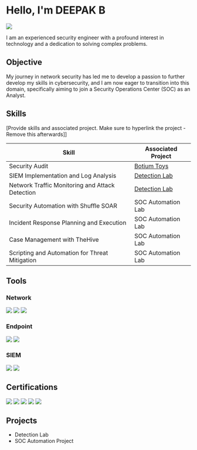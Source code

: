# Hello, I'm DEEPAK B
<a href="https://www.linkedin.com/in/deepak-b-555468208"><img src="https://img.shields.io/badge/-LinkedIn-0072b1?&style=for-the-badge&logo=linkedin&logoColor=white" /></a>


I am an experienced security engineer with a profound interest in technology and a dedication to solving complex problems.

## Objective

My journey in network security has led me to develop a passion to further develop my skills in cybersecurity, and I am now eager to transition into this domain, specifically aiming to join a Security Operations Center (SOC) as an Analyst.

## Skills
[Provide skills and associated project. Make sure to hyperlink the project - Remove this afterwards]]

| Skill                                         | Associated Project         |
|-----------------------------------------------|----------------------------|
| Security Audit                                | <a href="https://github.com/d-pakb/d-pakb/tree/0dd8cad4febf24ce1bc3c4eae42f74a61331f611/Projects/Security-Audit">Botium Toys</a>|
| SIEM Implementation and Log Analysis          | <a href="https://google.com">Detection Lab</a>|
| Network Traffic Monitoring and Attack Detection | <a href="https://google.com">Detection Lab</a>|
| Security Automation with Shuffle SOAR         | SOC Automation Lab|
| Incident Response Planning and Execution      | SOC Automation Lab|
| Case Management with TheHive                  | SOC Automation Lab|
| Scripting and Automation for Threat Mitigation | SOC Automation Lab|

## Tools

### Network
<div>
    <img src="https://img.shields.io/badge/-Wireshark-1679A7?&style=for-the-badge&logo=Wireshark&logoColor=white" />
    <img src="https://img.shields.io/badge/-TCPDUMP-EF3B2D?&style=for-the-badge&logo=TCPDUMP&logoColor=white" />
    <img src="https://img.shields.io/badge/-NMAP-777BB4?&style=for-the-badge&logo=NMAP&logoColor=white" />
</div>

### Endpoint
<div>
    <img src="https://img.shields.io/badge/-Sophos%20Antivirus-2C52A0?&style=for-the-badge&logo=sophos&logoColor=white" />
    <img src="https://img.shields.io/badge/-Microsoft_Defender_for_Endpoint-00A4EF?&style=for-the-badge&logo=Microsoft&logoColor=white" />
</div>

### SIEM
<div>
    <img src="https://img.shields.io/badge/-Sophos%20Central-2C52A0?&style=for-the-badge&logo=sophos&logoColor=white" />
    <img src="https://img.shields.io/badge/-Splunk-000000?&style=for-the-badge&logo=Splunk&logoColor=white" />
</div>

## Certifications
<div>
<img src="https://img.shields.io/badge/-Security%2B-FF0000?&style=for-the-badge&logo=CompTIA&logoColor=white" />
<img src="https://img.shields.io/badge/-Network%2B-007ACC?&style=for-the-badge&logo=CompTIA&logoColor=white" />
<img src="https://img.shields.io/badge/-A%2B-4D4D4D?&style=for-the-badge&logo=CompTIA&logoColor=white" />
<img src="https://img.shields.io/badge/-CDSA-006400?&style=for-the-badge&logoColor=white" />
<img src="https://img.shields.io/badge/-CCD-000080?&style=for-the-badge&logoColor=white" />
</div>

## Projects
- Detection Lab
- SOC Automation Project
